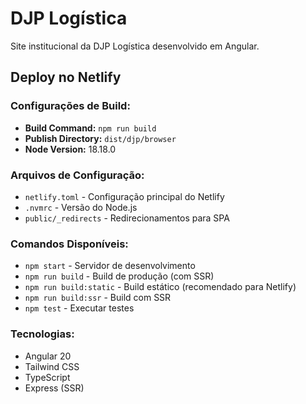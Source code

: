 # DJP Logística

Site institucional da DJP Logística desenvolvido em Angular.

## Deploy no Netlify

### Configurações de Build:
- **Build Command:** `npm run build`
- **Publish Directory:** `dist/djp/browser`
- **Node Version:** 18.18.0

### Arquivos de Configuração:
- `netlify.toml` - Configuração principal do Netlify
- `.nvmrc` - Versão do Node.js
- `public/_redirects` - Redirecionamentos para SPA

### Comandos Disponíveis:
- `npm start` - Servidor de desenvolvimento
- `npm run build` - Build de produção (com SSR)
- `npm run build:static` - Build estático (recomendado para Netlify)
- `npm run build:ssr` - Build com SSR
- `npm test` - Executar testes

### Tecnologias:
- Angular 20
- Tailwind CSS
- TypeScript
- Express (SSR)